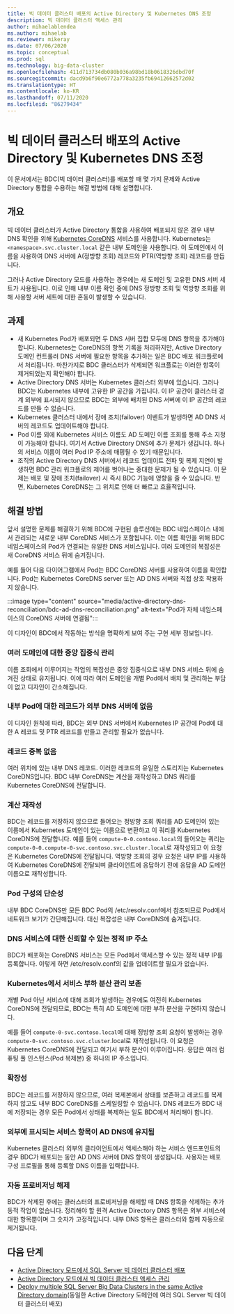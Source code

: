 ```yaml
---
title: 빅 데이터 클러스터 배포의 Active Directory 및 Kubernetes DNS 조정
description: 빅 데이터 클러스터 액세스 관리
author: mihaelablendea
ms.author: mihaelab
ms.reviewer: mikeray
ms.date: 07/06/2020
ms.topic: conceptual
ms.prod: sql
ms.technology: big-data-cluster
ms.openlocfilehash: 411d713734db080b036a98bd18b0618326dbd70f
ms.sourcegitcommit: dacd9b6f90e6772a778a3235fb69412662572d02
ms.translationtype: HT
ms.contentlocale: ko-KR
ms.lasthandoff: 07/11/2020
ms.locfileid: "86279434"
---
```

# <a name="active-directory-and-kubernetes-dns-reconciliation-in-big-data-clusters-deployments"></a>빅 데이터 클러스터 배포의 Active Directory 및 Kubernetes DNS 조정

이 문서에서는 BDC(빅 데이터 클러스터)를 배포할 때 몇 가지 문제와 Active Directory 통합을 수용하는 해결 방법에 대해 설명합니다.

## <a name="overview"></a>개요

빅 데이터 클러스터가 Active Directory 통합을 사용하여 배포되지 않은 경우 내부 DNS 확인을 위해 [Kubernetes CoreDNS](https://kubernetes.io/docs/tasks/administer-cluster/coredns/) 서비스를 사용합니다. Kubernetes는 `<namespace>.svc.cluster.local` 같은 내부 도메인을 사용합니다. 이 도메인에서 이름을 사용하여 DNS 서버에 A(정방향 조회) 레코드와 PTR(역방향 조회) 레코드를 만듭니다.

그러나 Active Directory 모드를 사용하는 경우에는 새 도메인 및 고유한 DNS 서버 세트가 사용됩니다. 이로 인해 내부 이름 확인 중에 DNS 정방향 조회 및 역방향 조회를 위해 사용할 서버 세트에 대한 혼동이 발생할 수 있습니다.

## <a name="challenges"></a>과제

* 새 Kubernetes Pod가 배포되면 두 DNS 서버 집합 모두에 DNS 항목을 추가해야 합니다. Kubernetes는 CoreDNS의 항목 기록을 처리하지만, Active Directory 도메인 컨트롤러 DNS 서버에 필요한 항목을 추가하는 일은 BDC 배포 워크플로에서 처리됩니다. 마찬가지로 BDC 클러스터가 삭제되면 워크플로는 이러한 항목이 제거되었는지 확인해야 합니다.
* Active Directory DNS 서버는 Kubernetes 클러스터 외부에 있습니다. 그러나 BDC는 Kubernetes 내부에 고유한 IP 공간을 가집니다. 이 IP 공간이 클러스터 경계 외부에 표시되지 않으므로 BDC는 외부에 배치된 DNS 서버에 이 IP 공간의 레코드를 만들 수 없습니다.
* Kubernetes 클러스터 내에서 장애 조치(failover) 이벤트가 발생하면 AD DNS 서버의 레코드도 업데이트해야 합니다.
* Pod 이름 외에 Kubernetes 서비스 이름도 AD 도메인 이름 조회를 통해 주소 지정이 가능해야 합니다. 여기서 Active Directory DNS에 추가 문제가 생깁니다. 하나의 서비스 이름이 여러 Pod IP 주소에 매핑될 수 있기 때문입니다.
* 조직의 Active Directory DNS 서버에서 레코드 업데이트 전파 및 복제 지연이 발생하면 BDC 관리 워크플로의 제어를 벗어나는 중대한 문제가 될 수 있습니다. 이 문제는 배포 및 장애 조치(failover) 시 즉시 BDC 기능에 영향을 줄 수 있습니다. 반면, Kubernetes CoreDNS는 그 위치로 인해 더 빠르고 효율적입니다.

## <a name="solution"></a>해결 방법

앞서 설명한 문제를 해결하기 위해 BDC에 구현된 솔루션에는 BDC 네임스페이스 내에서 관리되는 새로운 내부 CoreDNS 서비스가 포함됩니다. 이는 이름 확인을 위해 BDC 네임스페이스의 Pod가 연결되는 유일한 DNS 서비스입니다. 여러 도메인의 복잡성은 새 CoreDNS 서비스 뒤에 숨겨집니다.

예를 들어 다음 다이어그램에서 Pod는 BDC CoreDNS 서버를 사용하여 이름을 확인합니다. Pod는 Kubernetes CoreDNS server 또는 AD DNS 서버와 직접 상호 작용하지 않습니다. 

:::image type="content" source="media/active-directory-dns-reconciliation/bdc-ad-dns-reconciliation.png" alt-text="Pod가 자체 네임스페이스의 CoreDNS 서버에 연결됨":::

이 디자인이 BDC에서 작동하는 방식을 명확하게 보여 주는 구현 세부 정보입니다.

### <a name="centralized-management-of-multiple-domains"></a>여러 도메인에 대한 중앙 집중식 관리

이름 조회에서 이루어지는 작업의 복잡성은 중앙 집중식으로 내부 DNS 서비스 뒤에 숨겨진 상태로 유지됩니다. 이에 따라 여러 도메인을 개별 Pod에서 배치 및 관리하는 부담이 없고 디자인이 간소해집니다.

### <a name="no-records-for-internal-pods-in-external-dns-servers"></a>내부 Pod에 대한 레코드가 외부 DNS 서버에 없음

이 디자인 원칙에 따라, BDC는 외부 DNS 서버에서 Kubernetes IP 공간에 Pod에 대한 A 레코드 및 PTR 레코드를 만들고 관리할 필요가 없습니다.

### <a name="no-duplication-of-records"></a>레코드 중복 없음

여러 위치에 있는 내부 DNS 레코드. 이러한 레코드의 유일한 스토리지는 Kubernetes CoreDNS입니다. BDC 내부 CoreDNS는 계산을 재작성하고 DNS 쿼리를 Kubernetes CoreDNS에 전달합니다.

### <a name="computational-rewriting"></a>계산 재작성

BDC는 레코드를 저장하지 않으므로 들어오는 정방향 조회 쿼리를 AD 도메인이 있는 이름에서 Kubernetes 도메인이 있는 이름으로 변환하고 이 쿼리를 Kubernetes CoreDNS에 전달합니다.
예를 들어 `compute-0-0.contoso.local`의 들어오는 쿼리는 `compute-0-0.compute-0-svc.contoso.svc.cluster.local`로 재작성되고 이 요청은 Kubernetes CoreDNS에 전달됩니다.
역방향 조회의 경우 요청은 내부 IP를 사용하여 Kubernetes CoreDNS에 전달되며 클라이언트에 응답하기 전에 응답을 AD 도메인 이름으로 재작성합니다.

### <a name="simplicity-in-pod-configurations"></a>Pod 구성의 단순성

내부 BDC CoreDNS만 모든 BDC Pod의 /etc/resolv.conf에서 참조되므로 Pod에서 네트워크 보기가 간단해집니다. 대신 복잡성은 내부 CoreDNS에 숨겨집니다.

### <a name="static-and-reliable-ip-address-for-dns-service"></a>DNS 서비스에 대한 신뢰할 수 있는 정적 IP 주소

BDC가 배포하는 CoreDNS 서비스는 모든 Pod에서 액세스할 수 있는 정적 내부 IP를 등록합니다. 이렇게 하면 /etc/resolv.conf의 값을 업데이트할 필요가 없습니다.

### <a name="service-load-balance-management-is-retained-by-kubernetes"></a>Kubernetes에서 서비스 부하 분산 관리 보존

개별 Pod 아닌 서비스에 대해 조회가 발생하는 경우에도 여전히 Kubernetes CoreDNS에 전달되므로, BDC는 특히 AD 도메인에 대한 부하 분산을 구현하지 않습니다.

예를 들어 `compute-0-svc.contoso.local`에 대해 정방향 조회 요청이 발생하는 경우` compute-0-svc.contoso.svc.cluster`.local로 재작성됩니다. 이 요청은 Kubernetes CoreDNS에 전달되고 여기서 부하 분산이 이루어집니다. 응답은 여러 컴퓨팅 풀 인스턴스(Pod 복제본) 중 하나의 IP 주소입니다.

### <a name="scalability"></a>확장성

BDC는 레코드를 저장하지 않으므로, 여러 복제본에서 상태를 보존하고 레코드를 복제하지 않고도 내부 BDC CoreDNS를 스케일링할 수 있습니다. DNS 레코드가 BDC 내에 저장되는 경우 모든 Pod에서 상태를 복제하는 일도 BDC에서 처리해야 합니다.

### <a name="externally-visible-service-entries-stay-in-ad-dns"></a>외부에 표시되는 서비스 항목이 AD DNS에 유지됨

Kubernetes 클러스터 외부의 클라이언트에서 액세스해야 하는 서비스 엔드포인트의 경우 BDC가 배포되는 동안 AD DNS 서버에 DNS 항목이 생성됩니다. 사용자는 배포 구성 프로필을 통해 등록할 DNS 이름을 입력합니다.

### <a name="self-deprovisioning"></a>자동 프로비저닝 해제

BDC가 삭제된 후에는 클러스터의 프로비저닝을 해제할 때 DNS 항목을 삭제하는 추가 동적 작업이 없습니다. 정리해야 할 원격 Active Directory DNS 항목은 외부 서비스에 대한 항목뿐이며 그 숫자가 고정적입니다. 내부 DNS 항목은 클러스터와 함께 자동으로 제거됩니다.

## <a name="next-steps"></a>다음 단계

- [Active Directory 모드에서 SQL Server 빅 데이터 클러스터 배포](deploy-active-directory.md)
- [Active Directory 모드에서 빅 데이터 클러스터 액세스 관리](active-directory-objects.md)
- [Deploy multiple SQL Server Big Data Clusters in the same Active Directory domain](active-directory-deployment-background.md)(동일한 Active Directory 도메인에 여러 SQL Server 빅 데이터 클러스터 배포)
